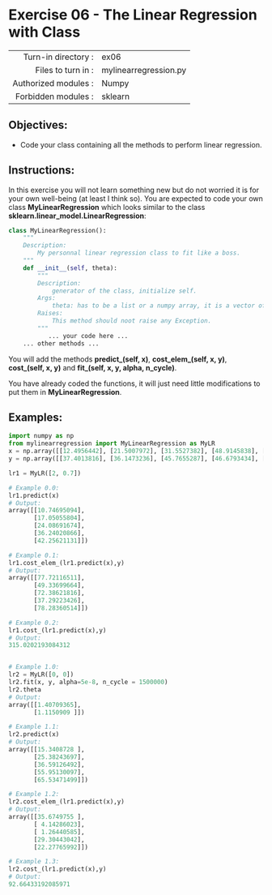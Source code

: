 # Exercise 06 - The Linear Regression with Class

|                         |                     |
| -----------------------:| ------------------  |
|   Turn-in directory :   |  ex06               |
|   Files to turn in :    |  mylinearregression.py             |
|   Authorized modules :  |  Numpy              |
|   Forbidden modules :   |  sklearn            |

## Objectives: 
* Code your class containing all the methods to perform linear regression.

## Instructions:
In this exercise you will not learn something new but do not worried it is for your own well-being (at least I think so).
You are expected to code your own class **MyLinearRegression** which looks similar to the class **sklearn.linear_model.LinearRegression**:
``` python
class MyLinearRegression():
	"""
	Description:
		My personnal linear regression class to fit like a boss.
	"""
	def __init__(self, theta):
		"""
		Description:
			generator of the class, initialize self.
		Args:
			theta: has to be a list or a numpy array, it is a vector of dimension (number of features + 1, 1).
		Raises:
			This method should noot raise any Exception.
		"""
		   ... your code here ...
	... other methods ...
```

You will add the methods **predict_(self, x)**, **cost_elem_(self, x, y)**, **cost_(self, x, y)** and **fit_(self, x, y, alpha, n_cycle)**.  

You have already coded the functions, it will just need little modifications to put them in **MyLinearRegression**.

## Examples:
```python
import numpy as np
from mylinearregression import MyLinearRegression as MyLR
x = np.array([[12.4956442], [21.5007972], [31.5527382], [48.9145838], [57.5088733]])
y = np.array([[37.4013816], [36.1473236], [45.7655287], [46.6793434], [59.5585554]])

lr1 = MyLR([2, 0.7])

# Example 0.0:
lr1.predict(x)
# Output:
array([[10.74695094],
       [17.05055804],
       [24.08691674],
       [36.24020866],
       [42.25621131]])

# Example 0.1:
lr1.cost_elem_(lr1.predict(x),y)
# Output:
array([[77.72116511],
       [49.33699664],
       [72.38621816],
       [37.29223426],
       [78.28360514]])

# Example 0.2:
lr1.cost_(lr1.predict(x),y)
# Output:
315.0202193084312


# Example 1.0:
lr2 = MyLR([0, 0])
lr2.fit(x, y, alpha=5e-8, n_cycle = 1500000)
lr2.theta
# Output:
array([[1.40709365],
       [1.1150909 ]])

# Example 1.1:
lr2.predict(x)
# Output:
array([[15.3408728 ],
       [25.38243697],
       [36.59126492],
       [55.95130097],
       [65.53471499]])

# Example 1.2:
lr2.cost_elem_(lr1.predict(x),y)
# Output:
array([[35.6749755 ],
       [ 4.14286023],
       [ 1.26440585],
       [29.30443042],
       [22.27765992]])

# Example 1.3:
lr2.cost_(lr1.predict(x),y)
# Output:
92.66433192085971
```